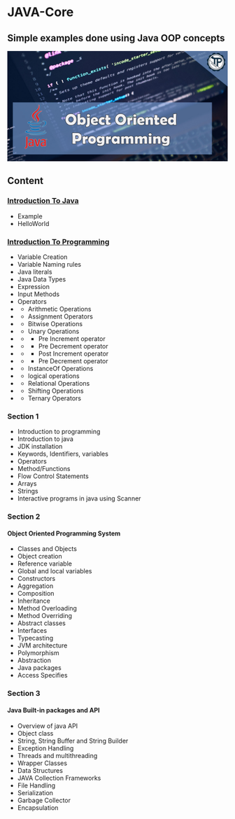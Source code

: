 # JAVA-Core
## Simple examples done using Java OOP concepts

![JAVA-Core](JavCore.jpg)

## Content

### [Introduction To Java](Introduction_To_Java/src)
* Example
* HelloWorld

### [Introduction To Programming](Introduction_To_Programming/src)
* Variable Creation
* Variable Naming rules
* Java literals
* Java Data Types
* Expression
* Input Methods
* Operators
* * Arithmetic Operations
* * Assignment Operators
* * Bitwise Operations
* * Unary Operations
* * * Pre Increment operator
* * * Pre Decrement operator
* * * Post Increment operator
* * * Pre Decrement operator
* * InstanceOf Operations
* * logical operations
* * Relational Operations
* * Shifting Operations
* * Ternary Operators











### Section 1
* Introduction to programming 
* Introduction to java 
* JDK installation 
* Keywords, Identifiers, variables 
* Operators 
* Method/Functions 
* Flow Control Statements 
* Arrays 
* Strings 
* Interactive programs in java using Scanner

### Section 2
#### Object Oriented Programming System
- Classes and Objects
- Object creation
- Reference variable
- Global and local variables
- Constructors
- Aggregation
- Composition
- Inheritance 
- Method Overloading
- Method Overriding
- Abstract classes
- Interfaces
- Typecasting
- JVM architecture
- Polymorphism
- Abstraction
- Java packages
- Access Specifies

### Section 3
####  Java Built-in packages and API
* Overview of java API
* Object class
* String, String Buffer and String Builder
* Exception Handling
* Threads and multithreading
* Wrapper Classes
* Data Structures
* JAVA Collection Frameworks
* File Handling
* Serialization
* Garbage Collector
* Encapsulation